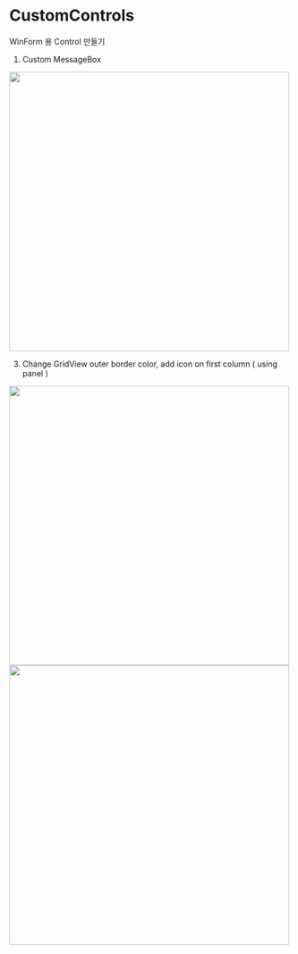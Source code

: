 # CustomControls

WinForm 용 Control 만들기  

1. Custom MessageBox 

<img src="https://user-images.githubusercontent.com/14327580/122534151-384c6a00-d05d-11eb-9f6e-e36f1970f5b0.png" width="500">

<!--![image](https://user-images.githubusercontent.com/14327580/122534151-384c6a00-d05d-11eb-9f6e-e36f1970f5b0.png)-->

3. Change GridView outer border color, add icon on first column ( using panel )

<img src="https://user-images.githubusercontent.com/14327580/122534519-9416f300-d05d-11eb-8389-9a3625ce6a79.png" width="500">
<img src="https://user-images.githubusercontent.com/14327580/122534679-bb6dc000-d05d-11eb-900c-a658c4baa8d1.png" width="500">
 
<!--![image](https://user-images.githubusercontent.com/14327580/122534519-9416f300-d05d-11eb-8389-9a3625ce6a79.png)-->
<!--![image](https://user-images.githubusercontent.com/14327580/122534679-bb6dc000-d05d-11eb-900c-a658c4baa8d1.png)--?


